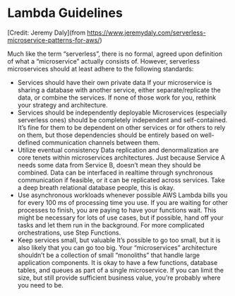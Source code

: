 # Lambda Guidelines

[Credit: Jeremy Daly](from https://www.jeremydaly.com/serverless-microservice-patterns-for-aws/)

Much like the term “serverless”, there is no formal, agreed upon definition of what a “microservice” actually consists of. However, serverless microservices should at least adhere to the following standards:

- Services should have their own private data
If your microservice is sharing a database with another service, 
either separate/replicate the data, or combine the services. 
If none of those work for you, rethink your strategy and architecture.
- Services should be independently deployable
Microservices (especially serverless ones) should be completely independent and self-contained. 
It’s fine for them to be dependent on other services or for others to rely on them, but those 
dependencies should be entirely based on well-defined communication channels between them.
- Utilize eventual consistency
Data replication and denormalization are core tenets within microservices architectures. 
Just because Service A needs some data from Service B, doesn’t mean they should be combined. 
Data can be interfaced in realtime through synchronous communication if feasible, 
or it can be replicated across services. Take a deep breath relational database people, this is okay.
- Use asynchronous workloads whenever possible
AWS Lambda bills you for every 100 ms of processing time you use. 
If you are waiting for other processes to finish, you are paying to have your functions wait.
This might be necessary for lots of use cases, but if possible,
 hand off your tasks and let them run in the background. 
 For more complicated orchestrations, use Step Functions.
- Keep services small, but valuable
It’s possible to go too small, but it is also likely that you can go too big. Your “microservices” architecture shouldn’t be a collection of small “monoliths” that handle large application components. It is okay to have a few functions, database tables, and queues as part of a single microservice. If you can limit the size, but still provide sufficient business value, you’re probably where you need to be.

